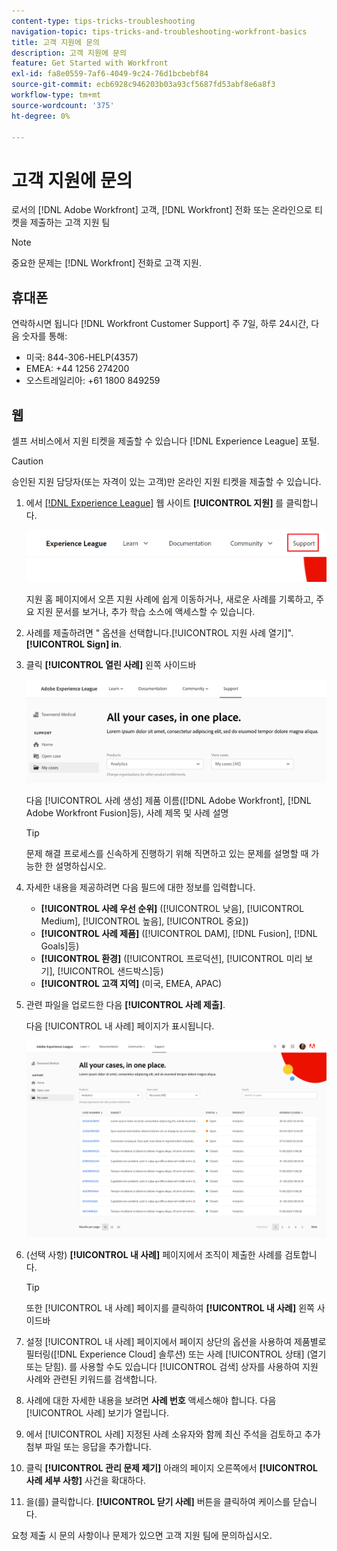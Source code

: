 ```yaml
---
content-type: tips-tricks-troubleshooting
navigation-topic: tips-tricks-and-troubleshooting-workfront-basics
title: 고객 지원에 문의
description: 고객 지원에 문의
feature: Get Started with Workfront
exl-id: fa8e0559-7af6-4049-9c24-76d1bcbebf84
source-git-commit: ecb6928c946203b03a93cf5687fd53abf8e6a8f3
workflow-type: tm+mt
source-wordcount: '375'
ht-degree: 0%

---
```


# 고객 지원에 문의

<!--
<p>(We need to keep this as a standalone article. It is linked in multiple articles and FAQs.)</p>
-->

로서의 [!DNL Adobe Workfront] 고객, [!DNL Workfront] 전화 또는 온라인으로 티켓을 제출하는 고객 지원 팀

>[!NOTE]
>
>중요한 문제는 [!DNL Workfront] 전화로 고객 지원.

## 휴대폰

연락하시면 됩니다 [!DNL Workfront Customer Support] 주 7일, 하루 24시간, 다음 숫자를 통해:

* 미국: 844-306-HELP(4357)
* EMEA: +44 1256 274200
* 오스트레일리아: +61 1800 849259

## 웹

셀프 서비스에서 지원 티켓을 제출할 수 있습니다 [!DNL Experience League] 포털.

>[!CAUTION]
>
>승인된 지원 담당자(또는 자격이 있는 고객)만 온라인 지원 티켓을 제출할 수 있습니다.


1. 에서 [[!DNL Experience League]](https://experienceleague.adobe.com) 웹 사이트 **[!UICONTROL 지원]**  를 클릭합니다.

   ![](assets/experience-league-top-navigation-with-support-highlighted.png)

   지원 홈 페이지에서 오픈 지원 사례에 쉽게 이동하거나, 새로운 사례를 기록하고, 주요 지원 문서를 보거나, 추가 학습 소스에 액세스할 수 있습니다.

1. 사례를 제출하려면 &quot; 옵션을 선택합니다.[!UICONTROL 지원 사례 열기]&quot;. **[!UICONTROL Sign] in**.

1. 클릭 **[!UICONTROL 열린 사례]** 왼쪽 사이드바

   ![](assets/left-nav-bar-for-exl-support-portal.png)

   다음 [!UICONTROL 사례 생성] 제품 이름([!DNL Adobe Workfront], [!DNL Adobe Workfront Fusion]등), 사례 제목 및 사례 설명

   >[!TIP]
   >
   >문제 해결 프로세스를 신속하게 진행하기 위해 직면하고 있는 문제를 설명할 때 가능한 한 설명하십시오.


1. 자세한 내용을 제공하려면 다음 필드에 대한 정보를 입력합니다.

   * **[!UICONTROL 사례 우선 순위]** ([!UICONTROL 낮음], [!UICONTROL Medium], [!UICONTROL 높음], [!UICONTROL 중요])
   * **[!UICONTROL 사례 제품]** ([!UICONTROL DAM], [!DNL Fusion], [!DNL Goals]등)
   * **[!UICONTROL 환경]** ([!UICONTROL 프로덕션], [!UICONTROL 미리 보기], [!UICONTROL 샌드박스]등)
   * **[!UICONTROL 고객 지역]** (미국, EMEA, APAC)

1. 관련 파일을 업로드한 다음 **[!UICONTROL 사례 제출]**.

   다음 [!UICONTROL 내 사례] 페이지가 표시됩니다.

   ![](assets/all-cases-list-exl-support-portal.png)

1. (선택 사항) **[!UICONTROL 내 사례]** 페이지에서 조직이 제출한 사례를 검토합니다.

   >[!TIP]
   >
   >또한 [!UICONTROL 내 사례] 페이지를 클릭하여 **[!UICONTROL 내 사례]** 왼쪽 사이드바

1. 설정 [!UICONTROL 내 사례] 페이지에서 페이지 상단의 옵션을 사용하여 제품별로 필터링([!DNL Experience Cloud] 솔루션) 또는 사례 [!UICONTROL 상태] (열기 또는 닫힘). 를 사용할 수도 있습니다 [!UICONTROL 검색] 상자를 사용하여 지원 사례와 관련된 키워드를 검색합니다.

1. 사례에 대한 자세한 내용을 보려면 **사례 번호** 액세스해야 합니다. 다음 [!UICONTROL 사례] 보기가 열립니다.

1. 에서 [!UICONTROL 사례] 지정된 사례 소유자와 함께 최신 주석을 검토하고 추가 첨부 파일 또는 응답을 추가합니다.

1. 클릭 **[!UICONTROL 관리 문제 제기]** 아래의 페이지 오른쪽에서 **[!UICONTROL 사례 세부 사항]** 사건을 확대하다.

1. 을(를) 클릭합니다. **[!UICONTROL 닫기 사례]** 버튼을 클릭하여 케이스를 닫습니다.


요청 제출 시 문의 사항이나 문제가 있으면 고객 지원 팀에 문의하십시오.



<!--drafted: I took the information above from this blog post by Jon Chen (on September 13, 2022): https://experienceleaguecommunities.adobe.com/t5/workfront-blogs/how-to-submit-a-support-ticket-on-experience-league/ba-p/461737)

- this is the information that was there before - pointing to WorkfrontOne: 

If you are logged in as an Authorized Support Contact, you can contact Workfront Customer Support through the Workfront One site and create a case, formally called a ticket.

1. Log in to [**one.workfront.com**](https://one.workfront.com/) as an Authorized Support Contact.
1. On the **Home** page, click **Support**.

   ![](assets/supporthome-350x138.png)

   The Customer Support page displays.

   >[!NOTE]
   >
   >If you don't see the Support option on the Home page, you are not an Authorized Support Contact. Your Workfront administrator can contact Workfront Customer Support and request you be added an Authorized Support Contact. If you are the only Workfront administrator for your organization, contact the Workfront Support team by phone.

1. Complete the fields in the **Create a Support Case** form. All fields are required.  

   <table style="table-layout:auto">
    <tr>
        <td><strong>Subject</strong></td>
        <td>Type a brief question or explanation of the issue you are experiencing.</td>
    </tr>
    <tr>
        <td><strong>Description</strong></td>
        <td>Type a detailed description of the issue. Include as much information as possible.</td>
    </tr>
    <tr>
        <td><strong>Priority</strong></td>
        <td> </td>
    </tr>
    <tr>
        <td><strong>Case Product</strong></td>
        <td>Select the product in which you are experiencing the issue. If the issue is not related to a specific product, select None.</td>
    </tr>
    <tr>
        <td><strong>Product Area</strong></td>
        <td>Select the area of the product that best relates to the issue. If the related area is not listed in the drop-down menu, select Not Listed.</td>
    </tr>
    <tr>
        <td><strong>Environment</strong></td>
        <td>Select the environment in which the issue occurs. If you are seeing the issue in both the Production and Sandbox environments, please select Production.</td>
    </tr>
    <tr>
        <td><strong>Customer Region</strong></td>
        <td> </td>
    </tr>
   </table>

1. (Optional) Attach a file, such as an image or video file.

   1. At the bottom of the form, click **Upload File**.
   1. Click **Upload File**, then browse for and select the desired file.

      ![](assets/supportselectfile-350x368.png)

   1. Click **Done** to upload the file to the case.

1. Click **Submit** to submit the case to Workfront Customer Support.

-->


